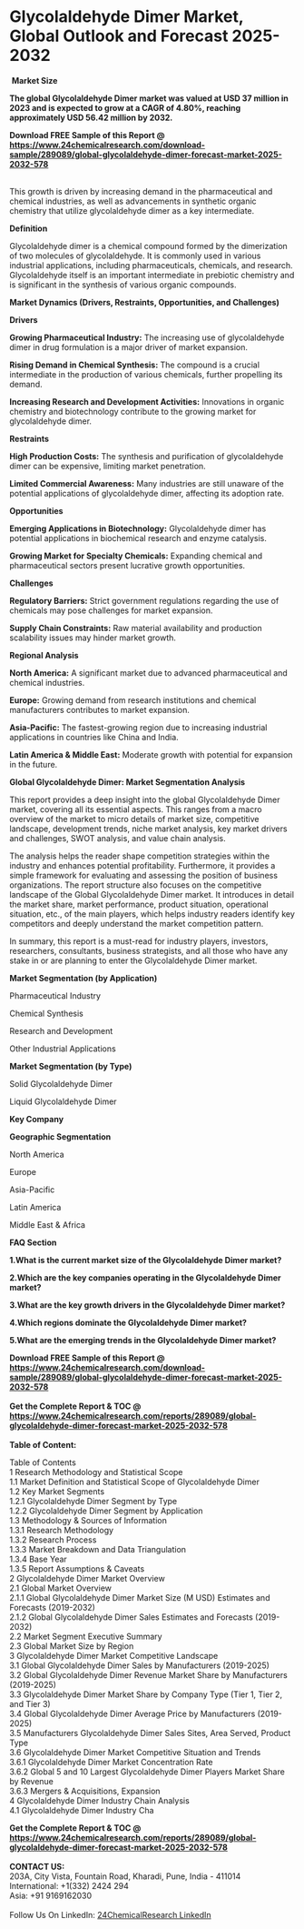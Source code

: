 <h1>Glycolaldehyde Dimer Market, Global Outlook and Forecast 2025-2032</h1><p> <strong>Market Size</strong></p><p>
</p><p><strong>The global Glycolaldehyde Dimer market was valued at USD 37 million in 2023 and is expected to grow at a CAGR of 4.80%, reaching approximately USD 56.42 million by 2032. </strong></p><div><b>Download FREE Sample of this Report @ 
            <a href="https://www.24chemicalresearch.com/download-sample/289089/global-glycolaldehyde-dimer-forecast-market-2025-2032-578">
            https://www.24chemicalresearch.com/download-sample/289089/global-glycolaldehyde-dimer-forecast-market-2025-2032-578</a></b></div><br><p>
</p><p>This growth is driven by increasing demand in the pharmaceutical and chemical industries, as well as advancements in synthetic organic chemistry that utilize glycolaldehyde dimer as a key intermediate.</p><p>
<strong>Definition</strong></p><p>
</p><p>Glycolaldehyde dimer is a chemical compound formed by the dimerization of two molecules of glycolaldehyde. It is commonly used in various industrial applications, including pharmaceuticals, chemicals, and research. Glycolaldehyde itself is an important intermediate in prebiotic chemistry and is significant in the synthesis of various organic compounds.</p><p>
<strong>Market Dynamics (Drivers, Restraints, Opportunities, and Challenges)</strong></p><p>
<strong>Drivers</strong></p><p>
</p><p><strong>Growing Pharmaceutical Industry:</strong> The increasing use of glycolaldehyde dimer in drug formulation is a major driver of market expansion.</p><p><strong>Rising Demand in Chemical Synthesis:</strong> The compound is a crucial intermediate in the production of various chemicals, further propelling its demand.</p><p><strong>Increasing Research and Development Activities:</strong> Innovations in organic chemistry and biotechnology contribute to the growing market for glycolaldehyde dimer.</p><p>
<strong>Restraints</strong></p><p>
</p><p><strong>High Production Costs:</strong> The synthesis and purification of glycolaldehyde dimer can be expensive, limiting market penetration.</p><p><strong>Limited Commercial Awareness:</strong> Many industries are still unaware of the potential applications of glycolaldehyde dimer, affecting its adoption rate.</p><p>
<strong>Opportunities</strong></p><p>
</p><p><strong>Emerging Applications in Biotechnology:</strong> Glycolaldehyde dimer has potential applications in biochemical research and enzyme catalysis.</p><p><strong>Growing Market for Specialty Chemicals:</strong> Expanding chemical and pharmaceutical sectors present lucrative growth opportunities.</p><p>
<strong>Challenges</strong></p><p>
</p><p><strong>Regulatory Barriers:</strong> Strict government regulations regarding the use of chemicals may pose challenges for market expansion.</p><p><strong>Supply Chain Constraints:</strong> Raw material availability and production scalability issues may hinder market growth.</p><p>
<strong>Regional Analysis</strong></p><p>
</p><p><strong>North America:</strong> A significant market due to advanced pharmaceutical and chemical industries.</p><p><strong>Europe:</strong> Growing demand from research institutions and chemical manufacturers contributes to market expansion.</p><p><strong>Asia-Pacific:</strong> The fastest-growing region due to increasing industrial applications in countries like China and India.</p><p><strong>Latin America &amp; Middle East:</strong> Moderate growth with potential for expansion in the future.</p><p>
<strong>Global Glycolaldehyde Dimer: Market Segmentation Analysis</strong></p><p>
</p><p>This report provides a deep insight into the global Glycolaldehyde Dimer market, covering all its essential aspects. This ranges from a macro overview of the market to micro details of market size, competitive landscape, development trends, niche market analysis, key market drivers and challenges, SWOT analysis, and value chain analysis.</p><p>
</p><p>The analysis helps the reader shape competition strategies within the industry and enhances potential profitability. Furthermore, it provides a simple framework for evaluating and assessing the position of business organizations. The report structure also focuses on the competitive landscape of the Global Glycolaldehyde Dimer market. It introduces in detail the market share, market performance, product situation, operational situation, etc., of the main players, which helps industry readers identify key competitors and deeply understand the market competition pattern.</p><p>
</p><p>In summary, this report is a must-read for industry players, investors, researchers, consultants, business strategists, and all those who have any stake in or are planning to enter the Glycolaldehyde Dimer market.</p><p>
<strong>Market Segmentation (by Application)</strong></p><p>
</p><p>Pharmaceutical Industry</p><p>Chemical Synthesis</p><p>Research and Development</p><p>Other Industrial Applications</p><p>
<strong>Market Segmentation (by Type)</strong></p><p>
</p><p>Solid Glycolaldehyde Dimer</p><p>Liquid Glycolaldehyde Dimer</p><p>
<strong>Key Company</strong></p><p>
</p><p>
<strong>Geographic Segmentation</strong></p><p>
</p><p>North America</p><p>Europe</p><p>Asia-Pacific</p><p>Latin America</p><p>Middle East &amp; Africa</p><p>
<strong>FAQ Section</strong></p><p>
<strong>1.What is the current market size of the Glycolaldehyde Dimer market?</strong></p><p>
</p><p>
<strong>2.Which are the key companies operating in the Glycolaldehyde Dimer market?</strong></p><p>
</p><p>
<strong>3.What are the key growth drivers in the Glycolaldehyde Dimer market?</strong></p><p>
</p><p>
<strong>4.Which regions dominate the Glycolaldehyde Dimer market?</strong></p><p>
</p><p>
<strong>5.What are the emerging trends in the Glycolaldehyde Dimer market?</strong></p><p>
</p><p>
</p><p>
</p><p></p><p>
</p><p></p><div><b>Download FREE Sample of this Report @ 
            <a href="https://www.24chemicalresearch.com/download-sample/289089/global-glycolaldehyde-dimer-forecast-market-2025-2032-578">
            https://www.24chemicalresearch.com/download-sample/289089/global-glycolaldehyde-dimer-forecast-market-2025-2032-578</a></b></div><br><div><b>Get the Complete Report & TOC @ 
            <a href="https://www.24chemicalresearch.com/reports/289089/global-glycolaldehyde-dimer-forecast-market-2025-2032-578">
            https://www.24chemicalresearch.com/reports/289089/global-glycolaldehyde-dimer-forecast-market-2025-2032-578</a></b></div><br>
            <b>Table of Content:</b><p>Table of Contents<br />
1 Research Methodology and Statistical Scope<br />
1.1 Market Definition and Statistical Scope of Glycolaldehyde Dimer<br />
1.2 Key Market Segments<br />
1.2.1 Glycolaldehyde Dimer Segment by Type<br />
1.2.2 Glycolaldehyde Dimer Segment by Application<br />
1.3 Methodology & Sources of Information<br />
1.3.1 Research Methodology<br />
1.3.2 Research Process<br />
1.3.3 Market Breakdown and Data Triangulation<br />
1.3.4 Base Year<br />
1.3.5 Report Assumptions & Caveats<br />
2 Glycolaldehyde Dimer Market Overview<br />
2.1 Global Market Overview<br />
2.1.1 Global Glycolaldehyde Dimer Market Size (M USD) Estimates and Forecasts (2019-2032)<br />
2.1.2 Global Glycolaldehyde Dimer Sales Estimates and Forecasts (2019-2032)<br />
2.2 Market Segment Executive Summary<br />
2.3 Global Market Size by Region<br />
3 Glycolaldehyde Dimer Market Competitive Landscape<br />
3.1 Global Glycolaldehyde Dimer Sales by Manufacturers (2019-2025)<br />
3.2 Global Glycolaldehyde Dimer Revenue Market Share by Manufacturers (2019-2025)<br />
3.3 Glycolaldehyde Dimer Market Share by Company Type (Tier 1, Tier 2, and Tier 3)<br />
3.4 Global Glycolaldehyde Dimer Average Price by Manufacturers (2019-2025)<br />
3.5 Manufacturers Glycolaldehyde Dimer Sales Sites, Area Served, Product Type<br />
3.6 Glycolaldehyde Dimer Market Competitive Situation and Trends<br />
3.6.1 Glycolaldehyde Dimer Market Concentration Rate<br />
3.6.2 Global 5 and 10 Largest Glycolaldehyde Dimer Players Market Share by Revenue<br />
3.6.3 Mergers & Acquisitions, Expansion<br />
4 Glycolaldehyde Dimer Industry Chain Analysis<br />
4.1 Glycolaldehyde Dimer Industry Cha</p><div><b>Get the Complete Report & TOC @ 
            <a href="https://www.24chemicalresearch.com/reports/289089/global-glycolaldehyde-dimer-forecast-market-2025-2032-578">
            https://www.24chemicalresearch.com/reports/289089/global-glycolaldehyde-dimer-forecast-market-2025-2032-578</a></b></div><br><b>CONTACT US:</b><br>
            203A, City Vista, Fountain Road, Kharadi, Pune, India - 411014<br>
            International: +1(332) 2424 294<br>
            Asia: +91 9169162030 <br><br>
            Follow Us On LinkedIn: <a href="https://www.linkedin.com/company/24chemicalresearch/">24ChemicalResearch LinkedIn</a>